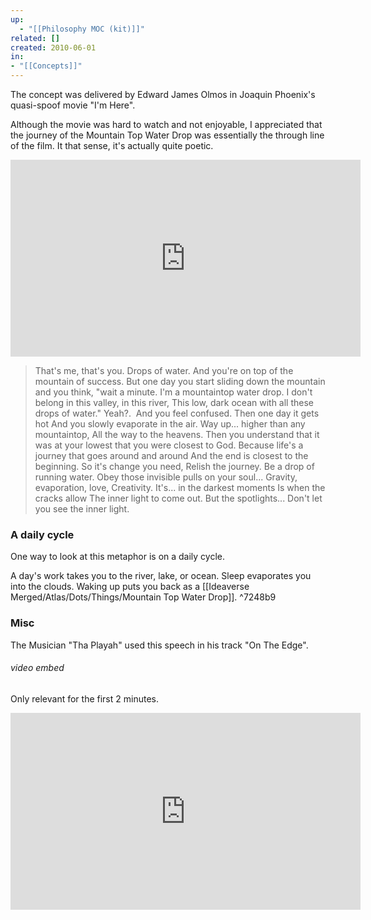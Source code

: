 ```yaml
---
up:
  - "[[Philosophy MOC (kit)]]"
related: []
created: 2010-06-01
in:
- "[[Concepts]]"
---
```

The concept was delivered by Edward James Olmos in Joaquin Phoenix's quasi-spoof movie "I'm Here". 

Although the movie was hard to watch and not enjoyable, I appreciated that the journey of the Mountain Top Water Drop was essentially the through line of the film. It that sense, it's actually quite poetic.


<iframe width="560" height="315" src="https://www.youtube.com/embed/05bFb1J6kzI" title="YouTube video player" frameborder="0" allow="accelerometer; autoplay; clipboard-write; encrypted-media; gyroscope; picture-in-picture" allowfullscreen></iframe>

> That's me, that's you. Drops of water. And you're on top of the mountain of success. But one day you start sliding down the mountain and you think, "wait a minute. I'm a mountaintop water drop. I don't belong in this valley, in this river, This low, dark ocean with all these drops of water." Yeah?.  And you feel confused. Then one day it gets hot And you slowly evaporate in the air. Way up... higher than any mountaintop, All the way to the heavens. Then you understand that it was at your lowest that you were closest to God. Because life's a journey that goes around and around And the end is closest to the beginning. So it's change you need, Relish the journey. Be a drop of running water. 
> Obey those invisible pulls on your soul... Gravity, evaporation, love, Creativity. It's... in the darkest moments Is when the cracks allow The inner light to come out. But the spotlights... Don't let you see the inner light.

### A daily cycle
One way to look at this metaphor is on a daily cycle.

A day's work takes you to the river, lake, or ocean. Sleep evaporates you into the clouds. Waking up puts you back as a [[Ideaverse Merged/Atlas/Dots/Things/Mountain Top Water Drop]]. ^7248b9

### Misc
The Musician "Tha Playah" used this speech in his track "On The Edge".

###### video embed
Only relevant for the first 2 minutes.
<iframe width="560" height="315" src="https://www.youtube.com/embed/Xtkn3vqHCTE" title="YouTube video player" frameborder="0" allow="accelerometer; autoplay; clipboard-write; encrypted-media; gyroscope; picture-in-picture" allowfullscreen></iframe>

